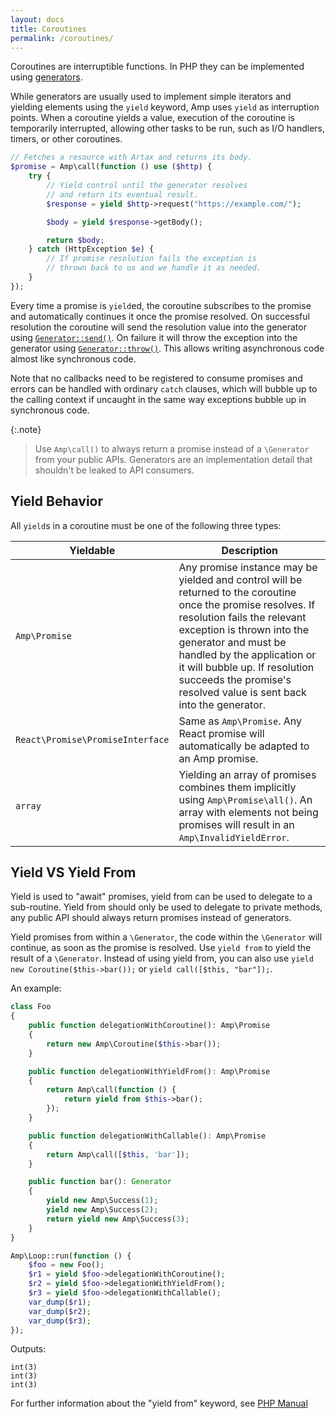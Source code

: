 ```yaml
---
layout: docs
title: Coroutines
permalink: /coroutines/
---
```

Coroutines are interruptible functions. In PHP they can be implemented using [generators](http://php.net/manual/en/language.generators.overview.php).

While generators are usually used to implement simple iterators and yielding elements using the `yield` keyword, Amp uses `yield` as interruption points. When a coroutine yields a value, execution of the coroutine is temporarily interrupted, allowing other tasks to be run, such as I/O handlers, timers, or other coroutines.

```php
// Fetches a resource with Artax and returns its body.
$promise = Amp\call(function () use ($http) {
    try {
        // Yield control until the generator resolves
        // and return its eventual result.
        $response = yield $http->request("https://example.com/");

        $body = yield $response->getBody();

        return $body;
    } catch (HttpException $e) {
        // If promise resolution fails the exception is
        // thrown back to us and we handle it as needed.
    }
});
```

Every time a promise is `yield`ed, the coroutine subscribes to the promise and automatically continues it once the promise resolved.
On successful resolution the coroutine will send the resolution value into the generator using [`Generator::send()`](https://secure.php.net/generator.send).
On failure it will throw the exception into the generator using [`Generator::throw()`](https://secure.php.net/generator.throw).
This allows writing asynchronous code almost like synchronous code.

Note that no callbacks need to be registered to consume promises and errors can be handled with ordinary `catch` clauses, which will bubble up to the calling context if uncaught in the same way exceptions bubble up in synchronous code.

{:.note}
> Use `Amp\call()` to always return a promise instead of a `\Generator` from your public APIs. Generators are an implementation detail that shouldn't be leaked to API consumers.

## Yield Behavior

All `yield`s in a coroutine must be one of the following three types:

| Yieldable     | Description                                                                                                                                                                                                                      |
| --------------| ---------------------------------------------------------------------------------------------------------------------------------------------------------------------------------------------------------------------------------|
| `Amp\Promise` | Any promise instance may be yielded and control will be returned to the coroutine once the promise resolves. If resolution fails the relevant exception is thrown into the generator and must be handled by the application or it will bubble up. If resolution succeeds the promise's resolved value is sent back into the generator. |
| `React\Promise\PromiseInterface` | Same as `Amp\Promise`. Any React promise will automatically be adapted to an Amp promise. |
| `array` | Yielding an array of promises combines them implicitly using `Amp\Promise\all()`. An array with elements not being promises will result in an `Amp\InvalidYieldError`. |

## Yield VS Yield From

Yield is used to "await" promises, yield from can be used to delegate to a sub-routine. Yield from should only be used to delegate to private methods, any public API should always return promises instead of generators.

Yield promises from within a `\Generator`, the code within the `\Generator` will continue, as soon as the promise is resolved. Use `yield from` to yield the result of a `\Generator`. Instead of using yield from, you can also use `yield new Coroutine($this->bar());` or `yield call([$this, "bar"]);`.

An example:

```php
class Foo
{
    public function delegationWithCoroutine(): Amp\Promise
    {
        return new Amp\Coroutine($this->bar());
    }

    public function delegationWithYieldFrom(): Amp\Promise
    {
        return Amp\call(function () {
            return yield from $this->bar();
        });
    }

    public function delegationWithCallable(): Amp\Promise
    {
        return Amp\call([$this, 'bar']);
    }

    public function bar(): Generator
    {
        yield new Amp\Success(1);
        yield new Amp\Success(2);
        return yield new Amp\Success(3);
    }
}

Amp\Loop::run(function () {
    $foo = new Foo();
    $r1 = yield $foo->delegationWithCoroutine();
    $r2 = yield $foo->delegationWithYieldFrom();
    $r3 = yield $foo->delegationWithCallable();
    var_dump($r1);
    var_dump($r2);
    var_dump($r3);
});
```

Outputs:
```
int(3)
int(3)
int(3)
```

For further information about the "yield from" keyword, see [PHP Manual](http://php.net/manual/en/language.generators.syntax.php#control-structures.yield.from)
